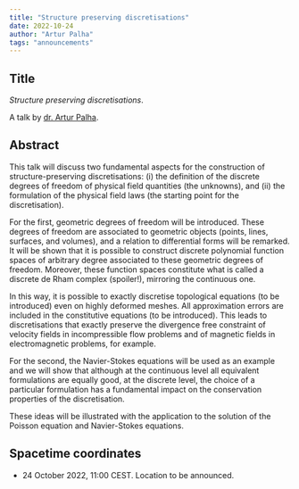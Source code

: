 ```yaml
---
title: "Structure preserving discretisations"
date: 2022-10-24
author: "Artur Palha"
tags: "announcements"
---
```


## Title

_Structure preserving discretisations_. 

A talk by [dr. Artur Palha](https://www.esciencecenter.nl/team/dr-artur-palha/).

## Abstract

This talk will discuss two fundamental aspects for the construction of structure-preserving discretisations: (i) the definition of the discrete degrees of freedom of physical field quantities (the unknowns), and (ii) the formulation of the physical field laws (the starting point for the discretisation).

For the first, geometric degrees of freedom will be introduced. These degrees of freedom are associated to geometric objects (points, lines, surfaces, and volumes), and a relation to differential forms will be remarked. It will be shown that it is possible to construct discrete polynomial function spaces of arbitrary degree associated to these geometric degrees of freedom. Moreover, these function spaces constitute what is called a discrete de Rham complex (spoiler!), mirroring the continuous one.

In this way, it is possible to exactly discretise topological equations (to be introduced) even on highly deformed meshes. All approximation errors are included in the constitutive equations (to be introduced). This leads to discretisations that exactly preserve the divergence free constraint of velocity fields in incompressible flow problems and of magnetic fields in electromagnetic problems, for example.

For the second, the Navier-Stokes equations will be used as an example and we will show that although at the continuous level all equivalent formulations are equally good, at the discrete level, the choice of a particular formulation has a fundamental impact on the conservation properties of the discretisation.

These ideas will be illustrated with the application to the solution of the Poisson equation and Navier-Stokes equations.

## Spacetime coordinates
* 24 October 2022, 11:00 CEST. Location to be announced.

